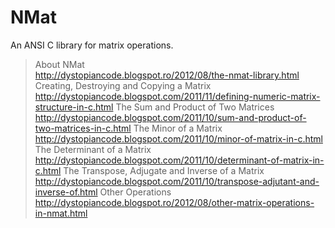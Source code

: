 NMat
=======

An ANSI C library for matrix operations.

>About NMat<br/>
http://dystopiancode.blogspot.ro/2012/08/the-nmat-library.html
>Creating, Destroying and Copying a Matrix<br/>
http://dystopiancode.blogspot.com/2011/11/defining-numeric-matrix-structure-in-c.html
>The Sum and Product of Two Matrices<br/>
http://dystopiancode.blogspot.com/2011/10/sum-and-product-of-two-matrices-in-c.html
>The Minor of a Matrix<br/>
http://dystopiancode.blogspot.com/2011/10/minor-of-matrix-in-c.html
>The Determinant of a Matrix<br/>
http://dystopiancode.blogspot.com/2011/10/determinant-of-matrix-in-c.html
>The Transpose, Adjugate and Inverse of a Matrix<br/>
http://dystopiancode.blogspot.com/2011/10/transpose-adjutant-and-inverse-of.html
>Other Operations<br/>
http://dystopiancode.blogspot.ro/2012/08/other-matrix-operations-in-nmat.html